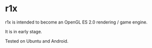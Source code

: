 # r1x

r1x is intended to become an OpenGL ES 2.0 rendering / game engine.


It is in early stage.


Tested on Ubuntu and Android.
